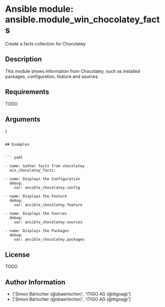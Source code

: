 # Ansible module: ansible.module_win_chocolatey_facts


Create a facts collection for Chocolatey

## Description

This module shows information from Chocolatey, such as installed packages, configuration, feature and sources.

## Requirements

TODO

## Arguments

}
```

## Examples


``` yaml

- name: Gather facts from chocolatey
  win_chocolatey_facts:

- name: Displays the Configuration
  debug:
    var: ansible_chocolatey.config

- name: Displays the Feature
  debug:
    var: ansible_chocolatey.feature

- name: Displays the Sources
  debug:
    var: ansible_chocolatey.sources

- name: Displays the Packages
  debug:
    var: ansible_chocolatey.packages

```

## License

TODO

## Author Information
  - ['Simon Bärlocher (@sbaerlocher)', 'ITIGO AG (@itigoag)']
  - ['Simon Bärlocher (@sbaerlocher)', 'ITIGO AG (@itigoag)']
